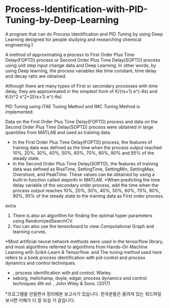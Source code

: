 # Process-Identification-with-PID-Tuning-by-Deep-Learning
A program that can do Process Identification and PID Tuning by using Deep Learning designed for people studying and researching chemical engineering.1

A method of approximating a process to First Order Plus Time Delay(FOPTD) process or Second Order Plus Time Delay(SOPTD) process using unit step input change data and Deep Learning. In other words, by using Deep learning, the process variables like time constant, time delay and decay ratio are obtained.

Although there are many types of First or secondary processes with time delay, they are approximated in the simplest form of K/(τs+1) e^(-θs) and K/(τ^2 s^2+2ξτs+1) e^(-θs)

PID Tuning using ITAE Tuning Method and IMC Tuning Method is implemented.

Data on the First Order Plus Time Delay(FOPTD) process and data on the Second Order Plus Time Delay(SOPTD) process were obtained in large quantities from MATLAB and used as training data.
- In the First Order Plus Time Delay(FOPTD) process, the features of training data was defined as the time when the process output reached 10%, 20%, 30%, 40%, 50%, 60%, 70%, 80%, 90% and 95% of the steady state.
- In the Second Order Plus Time Delay(SOPTD), the features of training data was defined as RiseTime, SettingTime, SettingMin, SettingMax, Overshoot, and PeakTime. These values can be obtained by using a built-in function called stepinfo in MATLAB.
  *When predicting the time delay variable of the secondary order process, add the time when the process output reaches 10%, 20%, 30%, 40%, 50%, 60%, 70%, 80%, 90%, 95% of the steady state to the training data as First order process.
  
extra
1. There is also an algorithm for finding the optimal hyper parameters using RandomizedSearchCV.
2. You can also use the tensorboard to view Computational Graph and learning curves.

*Most artificial neural network methods were used in the tensorflow library, and most algorithms referred to algorithms from Hands-On Machine Learning with Scikit-Learn & Tensorflow.
and The tuning method used here refers to a book process identification with pid control and process dynamics and control techniques.
- , process identification with pid control, Wieley.
- seborg, melichamp, doyle, edgar, process dynamics and control techniques 4th ed. , John Wiley & Sons. (2017)

*프로그램을 만들면서 정리해본 보고서가 있습니다. 한국분들은 올려져 있는 워드파일 보시면 이해가 더 잘 되실 거 같습니다.
